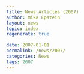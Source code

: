 ```yaml
---
title: News Articles (2007)
author: Mika Epstein
layout: news
topic: index
regenerate: true

date: 2007-01-01
permalink: /news/2007/
categories: News
tags: 2007
---
```

